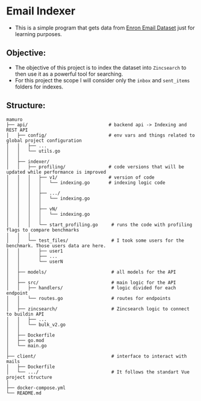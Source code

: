 # Email Indexer

- This is a simple program that gets data from [Enron Email Dataset](https://www.cs.cmu.edu/~enron/) just for learning
  purposes.

## Objective:

- The objective of this project is to index the dataset into `Zincsearch` to then use it as a powerful tool for
  searching.
- For this project the scope I will consider only the `inbox` and `sent_items` folders for indexes.

## Structure:

```
mamuro
├── api/                              # backend api -> Indexing and REST API
│   ├── config/                       # env vars and things related to global project configuration
│   │   ├── ...
│   │   └── utils.go
│   │
│   ├── indexer/               
│   │   ├── profiling/                # code versions that will be updated while performance is improved
│   │   │   ├── v1/                   # version of code
│   │   │   │   └── indexing.go       # indexing logic code
│   │   │   │
│   │   │   ├── .../                 
│   │   │   │   └── indexing.go     
│   │   │   │
│   │   │   ├── vN/                 
│   │   │   │   └── indexing.go     
│   │   │   │
│   │   │   └── start_profiling.go     # runs the code with profiling flags to compare benchmarks
│   │   │   
│   │   └── test_files/                # I took some users for the benchmark. Those users data are here.
│   │       ├── user1
│   │       ├── ...
│   │       └── userN
│   │
│   ├── models/                        # all models for the API
│   │
│   ├── src/                           # main logic for the API
│   │   ├── handlers/                  # logic divided for each endpoint
│   │   └── routes.go                  # routes for endpoints
│   │
│   ├── zincsearch/                    # Zincsearch logic to connect to buildin API 
│   │   ├── ...
│   │   └── bulk_v2.go
│   │
│   ├── Dockerfile
│   ├── go.mod
│   └── main.go
│
├── client/                            # interface to interact with mails
│   ├── Dockerfile
│   └── .../                           # It follows the standart Vue project structure
│
├── docker-compose.yml
└── README.md
```